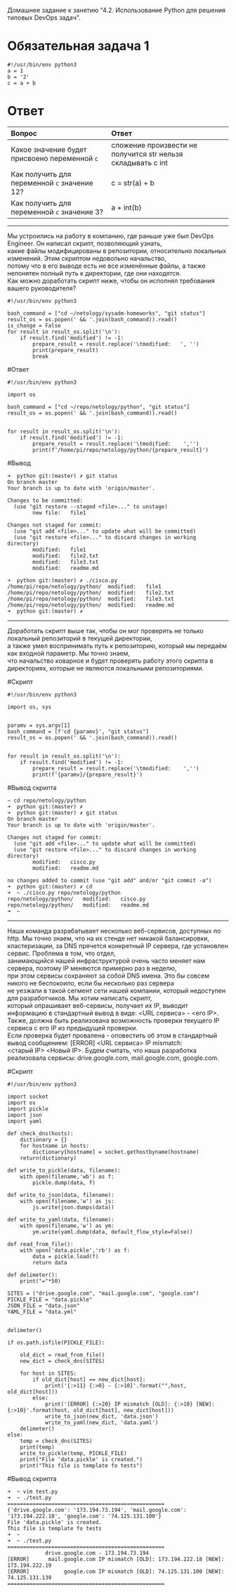 Домашнее задание к занятию "4.2. Использование Python для решения типовых DevOps задач".<br>

# Обязательная задача 1

```
#!/usr/bin/env python3
a = 1
b = '2'
c = a + b
```
# Ответ

Вопрос  |Ответ
:-------|:-----
Какое значение будет присвоено переменной ``c``|сложение произвести не получится str нельзя складывать с int
Как получить для переменной ``c`` значение 12?|c = str(a) + b
Как получить для переменной ``c`` значение 3?|a + int(b)
_______________
Мы устроились на работу в компанию, где раньше уже был DevOps Engineer. Он написал скрипт, позволяющий узнать,<br>
какие файлы модифицированы в репозитории, относительно локальных изменений. Этим скриптом недовольно начальство,<br>
потому что в его выводе есть не все изменённые файлы, а также непонятен полный путь к директории, где они находятся.<br>
Как можно доработать скрипт ниже, чтобы он исполнял требования вашего руководителя?<br>

```
#!/usr/bin/env python3

bash_command = ["cd ~/netology/sysadm-homeworks", "git status"]
result_os = os.popen(' && '.join(bash_command)).read()
is_change = False
for result in result_os.split('\n'):
    if result.find('modified') != -1:
        prepare_result = result.replace('\tmodified:   ', '')
        print(prepare_result)
        break
```
#Ответ
```
#!/usr/bin/env python3
  
import os

bash_command = ["cd ~/repo/netology/python", "git status"]
result_os = os.popen(' && '.join(bash_command)).read()


for result in result_os.split('\n'):
    if result.find('modified') != -1:
        prepare_result = result.replace('\tmodified:    ','')
        print(f'/home/pi/repo/netology/python/{prepare_result}')
```
#Вывод
```
➜  python git:(master) ✗ git status
On branch master
Your branch is up to date with 'origin/master'.

Changes to be committed:
  (use "git restore --staged <file>..." to unstage)
        new file:   file1

Changes not staged for commit:
  (use "git add <file>..." to update what will be committed)
  (use "git restore <file>..." to discard changes in working directory)
        modified:   file1
        modified:   file2.txt
        modified:   file3.txt
        modified:   readme.md

➜  python git:(master) ✗ ./cisco.py
/home/pi/repo/netology/python/  modified:   file1
/home/pi/repo/netology/python/  modified:   file2.txt
/home/pi/repo/netology/python/  modified:   file3.txt
/home/pi/repo/netology/python/  modified:   readme.md
➜  python git:(master) ✗ 
```
_________________________________
Доработать скрипт выше так, чтобы он мог проверять не только локальный репозиторий в текущей директории,<br>
а также умел воспринимать путь к репозиторию, который мы передаём как входной параметр. Мы точно знаем,<br>
что начальство коварное и будет проверять работу этого скрипта в директориях, которые не являются локальными репозиториями.<br>

#Скрипт
```
#!/usr/bin/env python3
  
import os, sys


paramv = sys.argv[1]
bash_command = [f'cd {paramv}', "git status"]
result_os = os.popen(' && '.join(bash_command)).read()


for result in result_os.split('\n'):
    if result.find('modified') != -1:
        prepare_result = result.replace('\tmodified:    ','')
        print(f'{paramv}/{prepare_result}')
```
#Вывод скрипта
```
~ cd repo/netology/python 
➜  python git:(master) ✗ 
➜  python git:(master) ✗ git status 
On branch master
Your branch is up to date with 'origin/master'.

Changes not staged for commit:
  (use "git add <file>..." to update what will be committed)
  (use "git restore <file>..." to discard changes in working directory)
        modified:   cisco.py
        modified:   readme.md

no changes added to commit (use "git add" and/or "git commit -a")
➜  python git:(master) ✗ cd
➜  ~ ./cisco.py repo/netology/python
repo/netology/python/   modified:   cisco.py
repo/netology/python/   modified:   readme.md
➜  ~ 
```
_________________________________
Наша команда разрабатывает несколько веб-сервисов, доступных по http. Мы точно знаем, что на их стенде нет никакой балансировки,<br>
кластеризации, за DNS прячется конкретный IP сервера, где установлен сервис. Проблема в том, что отдел,<br>
занимающийся нашей инфраструктурой очень часто меняет нам сервера, поэтому IP меняются примерно раз в неделю,<br>
при этом сервисы сохраняют за собой DNS имена. Это бы совсем никого не беспокоило, если бы несколько раз сервера<br>
не уезжали в такой сегмент сети нашей компании, который недоступен для разработчиков. Мы хотим написать скрипт,<br>
который опрашивает веб-сервисы, получает их IP, выводит информацию в стандартный вывод в виде: <URL сервиса> - <его IP>.<br>
Также, должна быть реализована возможность проверки текущего IP сервиса c его IP из предыдущей проверки.<br>
Если проверка будет провалена - оповестить об этом в стандартный вывод сообщением: [ERROR] <URL сервиса> IP mismatch:<br>
<старый IP> <Новый IP>. Будем считать, что наша разработка реализовала сервисы: drive.google.com, mail.google.com, google.com.<br>

#Скрипт
```
#!/usr/bin/env python3

import socket
import os
import pickle
import json
import yaml

def check_dns(hosts):
    dictionary = {}
    for hostname in hosts:
        dictionary[hostname] = socket.gethostbyname(hostname)
    return(dictionary)

def write_to_pickle(data, filename):
    with open(filename,'wb') as f:
        pickle.dump(data, f)

def write_to_json(data, filename):
    with open(filename,'w') as js:
        js.write(json.dumps(data))

def write_to_yaml(data, filename):
    with open(filename,'w') as ym:
        ym.write(yaml.dump(data, default_flow_style=False))

def read_from_file():
    with open('data.pickle','rb') as f:
        data = pickle.load(f)
        return data

def delimeter():
    print("="*50)

SITES = ("drive.google.com", "mail.google.com", "google.com")
PICKLE_FILE = "data.pickle"
JSON_FILE = "data.json"
YAML_FILE = "data.yml"


delimeter()

if os.path.isfile(PICKLE_FILE):

    old_dict = read_from_file()
    new_dict = check_dns(SITES)

    for host in SITES:
        if old_dict[host] == new_dict[host]:
            print('{:>11} {:>0} - {:>10}'.format("",host, old_dict[host]))
        else:
            print('[ERROR] {:>20} IP mismatch [OLD]: {:>10} [NEW]: {:>10}'.format(host, old_dict[host], new_dict[host]))
            write_to_json(new_dict, 'data.json')
            write_to_yaml(new_dict, 'data.yaml')
    delimeter()
else:
    temp = check_dns(SITES)
    print(temp)
    write_to_pickle(temp, PICKLE_FILE)
    print("File 'data.pickle' is created.")
    print("This file is template fo tests")
```
#Вывод скрипта
```
➜  ~ vim test.py
➜  ~ ./test.py 
==================================================
{'drive.google.com': '173.194.73.194', 'mail.google.com': '173.194.222.18', 'google.com': '74.125.131.100'}
File 'data.pickle' is created.
This file is template fo tests
➜  ~ 
➜  ~ ./test.py
==================================================
            drive.google.com - 173.194.73.194
[ERROR]      mail.google.com IP mismatch [OLD]: 173.194.222.18 [NEW]: 173.194.222.19
[ERROR]           google.com IP mismatch [OLD]: 74.125.131.100 [NEW]: 74.125.131.139
==================================================
``` 

